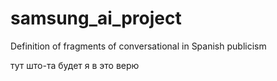 # samsung_ai_project
Definition of fragments of conversational in Spanish publicism

тут што-та будет я в это верю
